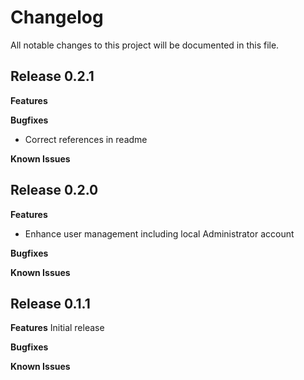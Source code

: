 # Changelog

All notable changes to this project will be documented in this file.

## Release 0.2.1

**Features**

**Bugfixes**
- Correct references in readme

**Known Issues**


## Release 0.2.0

**Features**
- Enhance user management including local Administrator account

**Bugfixes**

**Known Issues**


## Release 0.1.1

**Features**
Initial release

**Bugfixes**

**Known Issues**
